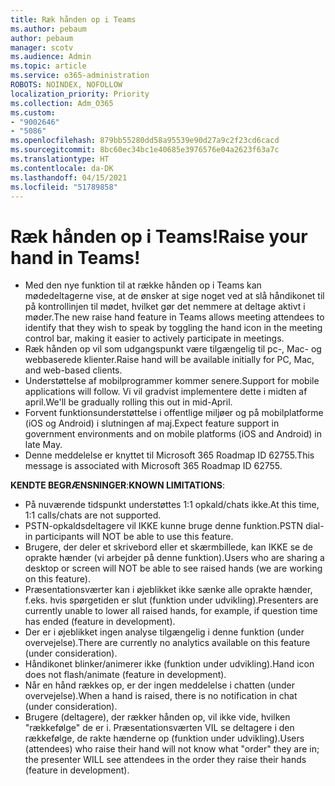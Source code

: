 ```yaml
---
title: Ræk hånden op i Teams
ms.author: pebaum
author: pebaum
manager: scotv
ms.audience: Admin
ms.topic: article
ms.service: o365-administration
ROBOTS: NOINDEX, NOFOLLOW
localization_priority: Priority
ms.collection: Adm_O365
ms.custom:
- "9002646"
- "5086"
ms.openlocfilehash: 879bb55280dd58a95539e90d27a9c2f23cd6cacd
ms.sourcegitcommit: 8bc60ec34bc1e40685e3976576e04a2623f63a7c
ms.translationtype: HT
ms.contentlocale: da-DK
ms.lasthandoff: 04/15/2021
ms.locfileid: "51789858"
---
```

# <a name="raise-your-hand-in-teams"></a><span data-ttu-id="e3ab1-102">Ræk hånden op i Teams!</span><span class="sxs-lookup"><span data-stu-id="e3ab1-102">Raise your hand in Teams!</span></span>

- <span data-ttu-id="e3ab1-103">Med den nye funktion til at række hånden op i Teams kan mødedeltagerne vise, at de ønsker at sige noget ved at slå håndikonet til på kontrollinjen til mødet, hvilket gør det nemmere at deltage aktivt i møder.</span><span class="sxs-lookup"><span data-stu-id="e3ab1-103">The new raise hand feature in Teams allows meeting attendees to identify that they wish to speak by toggling the hand icon in the meeting control bar, making it easier to actively participate in meetings.</span></span>
- <span data-ttu-id="e3ab1-104">Ræk hånden op vil som udgangspunkt være tilgængelig til pc-, Mac- og webbaserede klienter.</span><span class="sxs-lookup"><span data-stu-id="e3ab1-104">Raise hand will be available initially for PC, Mac, and web-based clients.</span></span>
- <span data-ttu-id="e3ab1-105">Understøttelse af mobilprogrammer kommer senere.</span><span class="sxs-lookup"><span data-stu-id="e3ab1-105">Support for mobile applications will follow.</span></span> <span data-ttu-id="e3ab1-106">Vi vil gradvist implementere dette i midten af april.</span><span class="sxs-lookup"><span data-stu-id="e3ab1-106">We'll be gradually rolling this out in mid-April.</span></span>
- <span data-ttu-id="e3ab1-107">Forvent funktionsunderstøttelse i offentlige miljøer og på mobilplatforme (iOS og Android) i slutningen af maj.</span><span class="sxs-lookup"><span data-stu-id="e3ab1-107">Expect feature support in government environments and on mobile platforms (iOS and Android) in late May.</span></span>
- <span data-ttu-id="e3ab1-108">Denne meddelelse er knyttet til Microsoft 365 Roadmap ID 62755.</span><span class="sxs-lookup"><span data-stu-id="e3ab1-108">This message is associated with Microsoft 365 Roadmap ID 62755.</span></span>

<span data-ttu-id="e3ab1-109">**KENDTE BEGRÆNSNINGER**:</span><span class="sxs-lookup"><span data-stu-id="e3ab1-109">**KNOWN LIMITATIONS**:</span></span>

- <span data-ttu-id="e3ab1-110">På nuværende tidspunkt understøttes 1:1 opkald/chats ikke.</span><span class="sxs-lookup"><span data-stu-id="e3ab1-110">At this time, 1:1 calls/chats are not supported.</span></span>
- <span data-ttu-id="e3ab1-111">PSTN-opkaldsdeltagere vil IKKE kunne bruge denne funktion.</span><span class="sxs-lookup"><span data-stu-id="e3ab1-111">PSTN dial-in participants will NOT be able to use this feature.</span></span>
- <span data-ttu-id="e3ab1-112">Brugere, der deler et skrivebord eller et skærmbillede, kan IKKE se de oprakte hænder (vi arbejder på denne funktion).</span><span class="sxs-lookup"><span data-stu-id="e3ab1-112">Users who are sharing a desktop or screen will NOT be able to see raised hands (we are working on this feature).</span></span>
- <span data-ttu-id="e3ab1-113">Præsentationsværter kan i øjeblikket ikke sænke alle oprakte hænder, f.eks. hvis spørgetiden er slut (funktion under udvikling).</span><span class="sxs-lookup"><span data-stu-id="e3ab1-113">Presenters are currently unable to lower all raised hands, for example, if question time has ended (feature in development).</span></span>
- <span data-ttu-id="e3ab1-114">Der er i øjeblikket ingen analyse tilgængelig i denne funktion (under overvejelse).</span><span class="sxs-lookup"><span data-stu-id="e3ab1-114">There are currently no analytics available on this feature (under consideration).</span></span>
- <span data-ttu-id="e3ab1-115">Håndikonet blinker/animerer ikke (funktion under udvikling).</span><span class="sxs-lookup"><span data-stu-id="e3ab1-115">Hand icon does not flash/animate (feature in development).</span></span>
- <span data-ttu-id="e3ab1-116">Når en hånd rækkes op, er der ingen meddelelse i chatten (under overvejelse).</span><span class="sxs-lookup"><span data-stu-id="e3ab1-116">When a hand is raised, there is no notification in chat (under consideration).</span></span>
- <span data-ttu-id="e3ab1-117">Brugere (deltagere), der rækker hånden op, vil ikke vide, hvilken "rækkefølge" de er i. Præsentationsværten VIL se deltagere i den rækkefølge, de rakte hænderne op (funktion under udvikling).</span><span class="sxs-lookup"><span data-stu-id="e3ab1-117">Users (attendees) who raise their hand will not know what "order" they are in; the presenter WILL see attendees in the order they raise their hands (feature in development).</span></span>
